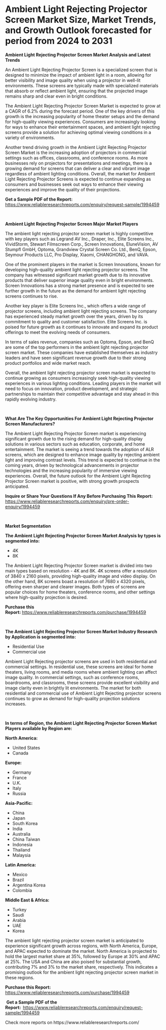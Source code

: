 <p><h1>Ambient Light Rejecting Projector Screen Market Size, Market Trends, and Growth Outlook forecasted for period from 2024 to 2031</h1></p><p><strong>Ambient Light Rejecting Projector Screen Market Analysis and Latest Trends</strong></p>
<p><p>An Ambient Light Rejecting Projector Screen is a specialized screen that is designed to minimize the impact of ambient light in a room, allowing for better visibility and image quality when using a projector in well-lit environments. These screens are typically made with specialized materials that absorb or reflect ambient light, ensuring that the projected image remains sharp and clear even in bright conditions.</p><p>The Ambient Light Rejecting Projector Screen Market is expected to grow at a CAGR of 6.2% during the forecast period. One of the key drivers of this growth is the increasing popularity of home theater setups and the demand for high-quality viewing experiences. Consumers are increasingly looking for ways to enhance their entertainment spaces, and ambient light rejecting screens provide a solution for achieving optimal viewing conditions in a variety of environments.</p><p>Another trend driving growth in the Ambient Light Rejecting Projector Screen Market is the increasing adoption of projectors in commercial settings such as offices, classrooms, and conference rooms. As more businesses rely on projectors for presentations and meetings, there is a growing demand for screens that can deliver a clear and vibrant image regardless of ambient lighting conditions. Overall, the market for Ambient Light Rejecting Projector Screens is expected to continue expanding as consumers and businesses seek out ways to enhance their viewing experiences and improve the quality of their projections.</p></p>
<p><strong>Get a Sample PDF of the Report:&nbsp;</strong> <a href="https://www.reliableresearchreports.com/enquiry/request-sample/1994459">https://www.reliableresearchreports.com/enquiry/request-sample/1994459</a></p>
<p>&nbsp;</p>
<p><strong>Ambient Light Rejecting Projector Screen Major Market Players</strong></p>
<p><p>The ambient light rejecting projector screen market is highly competitive with key players such as Legrand AV Inc., Draper, Inc., Elite Screens Inc., VividStorm, Stewart Filmscreen Corp., Screen Innovations, EluneVision, AV Stumpfl GmbH, Optoma, Grandview Crystal Screen Co. Ltd., BenQ, Epson, Seymour Products LLC, Pro Display, Xiaomi, CHANGHONG, and VAVA.</p><p>One of the prominent players in the market is Screen Innovations, known for developing high-quality ambient light rejecting projector screens. The company has witnessed significant market growth due to its innovative products that deliver superior image quality even in bright environments. Screen Innovations has a strong market presence and is expected to see further growth in the future as the demand for ambient light rejecting screens continues to rise.</p><p>Another key player is Elite Screens Inc., which offers a wide range of projector screens, including ambient light rejecting screens. The company has experienced steady market growth over the years, driven by its commitment to quality and customer satisfaction. Elite Screens Inc. is poised for future growth as it continues to innovate and expand its product offerings to meet the evolving needs of consumers.</p><p>In terms of sales revenue, companies such as Optoma, Epson, and BenQ are some of the top performers in the ambient light rejecting projector screen market. These companies have established themselves as industry leaders and have seen significant revenue growth due to their strong product portfolios and wide market reach.</p><p>Overall, the ambient light rejecting projector screen market is expected to continue growing as consumers increasingly seek high-quality viewing experiences in various lighting conditions. Leading players in the market will need to focus on innovation, product development, and strategic partnerships to maintain their competitive advantage and stay ahead in this rapidly evolving industry.</p></p>
<p>&nbsp;</p>
<p><strong>What Are The Key Opportunities For Ambient Light Rejecting Projector Screen Manufacturers?</strong></p>
<p><p>The Ambient Light Rejecting Projector Screen market is experiencing significant growth due to the rising demand for high-quality display solutions in various sectors such as education, corporate, and home entertainment. The market is seeing a trend towards the adoption of ALR screens, which are designed to enhance image quality by rejecting ambient light and improving contrast levels. This trend is expected to continue in the coming years, driven by technological advancements in projector technologies and the increasing popularity of immersive viewing experiences. Overall, the future outlook for the Ambient Light Rejecting Projector Screen market is positive, with strong growth prospects anticipated.</p></p>
<p><strong>Inquire or Share Your Questions If Any Before Purchasing This Report:</strong> <a href="https://www.reliableresearchreports.com/enquiry/pre-order-enquiry/1994459">https://www.reliableresearchreports.com/enquiry/pre-order-enquiry/1994459</a></p>
<p>&nbsp;</p>
<p><strong>Market Segmentation</strong></p>
<p><strong>The Ambient Light Rejecting Projector Screen Market Analysis by types is segmented into:</strong></p>
<p><ul><li>4K</li><li>8K</li></ul></p>
<p><p>The Ambient Light Rejecting Projector Screen market is divided into two main types based on resolution - 4K and 8K. 4K screens offer a resolution of 3840 x 2160 pixels, providing high-quality image and video display. On the other hand, 8K screens boast a resolution of 7680 x 4320 pixels, offering even sharper and clearer images. Both types of screens are popular choices for home theaters, conference rooms, and other settings where high-quality projection is desired.</p></p>
<p><strong>Purchase this Report:&nbsp;</strong><a href="https://www.reliableresearchreports.com/purchase/1994459">https://www.reliableresearchreports.com/purchase/1994459</a></p>
<p>&nbsp;</p>
<p><strong>The Ambient Light Rejecting Projector Screen Market Industry Research by Application is segmented into:</strong></p>
<p><ul><li>Residential Use</li><li>Commercial use</li></ul></p>
<p><p>Ambient Light Rejecting projector screens are used in both residential and commercial settings. In residential use, these screens are ideal for home theaters, living rooms, and media rooms where ambient lighting can affect image quality. In commercial settings, such as conference rooms, boardrooms, and classrooms, these screens provide excellent visibility and image clarity even in brightly lit environments. The market for both residential and commercial use of Ambient Light Rejecting projector screens continues to grow as demand for high-quality projection solutions increases.</p></p>
<p>&nbsp;</p>
<p><strong>In terms of Region, the Ambient Light Rejecting Projector Screen Market Players available by Region are:</strong></p>
<p>
    <p> <strong> North America: </strong>
        <ul>
            <li>United States</li>
            <li>Canada</li>
        </ul>
        </p> 
    <p> <strong> Europe: </strong>
        <ul>
            <li>Germany</li>
            <li>France</li>
            <li>U.K.</li>
            <li>Italy</li>
            <li>Russia</li>
        </ul>
        </p> 
    <p> <strong> Asia-Pacific: </strong>
        <ul>
            <li>China</li>
            <li>Japan</li>
            <li>South Korea</li>
            <li>India</li>
            <li>Australia</li>
            <li>China Taiwan</li>
            <li>Indonesia</li>
            <li>Thailand</li>
            <li>Malaysia</li>
        </ul>
        </p> 
    <p> <strong> Latin America: </strong>
        <ul>
            <li>Mexico</li>
            <li>Brazil</li>
            <li>Argentina Korea</li>
            <li>Colombia</li>
        </ul>
        </p> 
    <p> <strong> Middle East & Africa: </strong>
        <ul>
            <li>Turkey</li>
            <li>Saudi</li>
            <li>Arabia</li>
            <li>UAE</li>
            <li>Korea</li>
        </ul>
    </p>
    </p>
<p><p>The ambient light rejecting projector screen market is anticipated to experience significant growth across regions, with North America, Europe, and APAC expected to dominate the market. North America is projected to hold the largest market share at 35%, followed by Europe at 30% and APAC at 25%. The USA and China are also poised for substantial growth, contributing 7% and 3% to the market share, respectively. This indicates a promising outlook for the ambient light rejecting projector screen market in these regions.</p></p>
<p><strong>Purchase this Report: </strong><a href="https://www.reliableresearchreports.com/purchase/1994459">https://www.reliableresearchreports.com/purchase/1994459</a></p>
<p>&nbsp;<strong>Get a Sample PDF of the Report:&nbsp;&nbsp;</strong><a href="https://www.reliableresearchreports.com/enquiry/request-sample/1994459">https://www.reliableresearchreports.com/enquiry/request-sample/1994459</a></p>
<p><strong></strong></p>
<p>Check more reports on https://www.reliableresearchreports.com/</p>